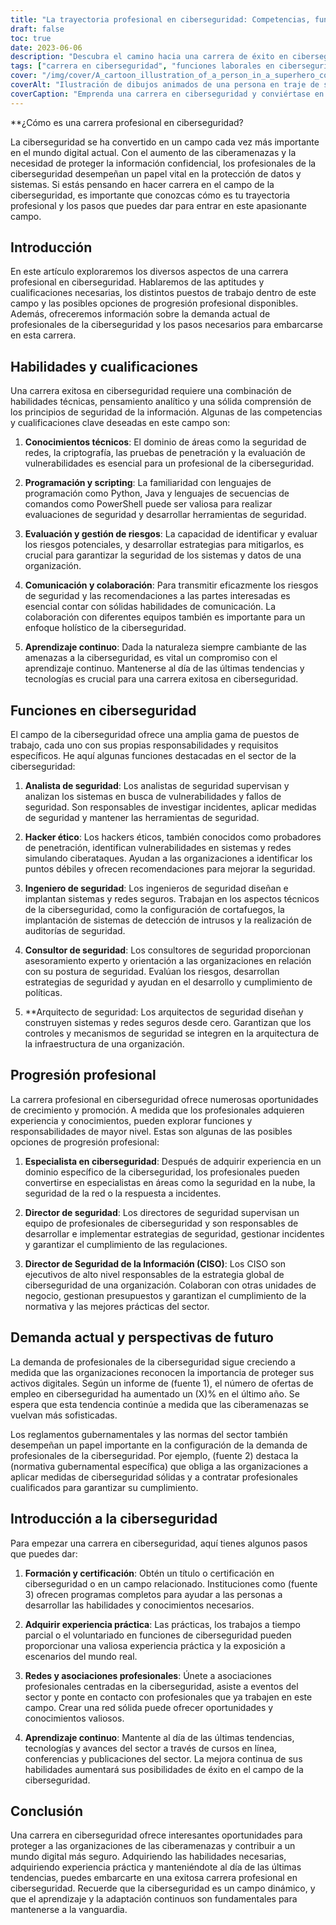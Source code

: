 ```yaml
---
title: "La trayectoria profesional en ciberseguridad: Competencias, funciones y progresión"
draft: false
toc: true
date: 2023-06-06
description: "Descubra el camino hacia una carrera de éxito en ciberseguridad, incluidas las competencias necesarias, los distintos puestos de trabajo y las oportunidades de ascenso."
tags: ["carrera en ciberseguridad", "funciones laborales en ciberseguridad", "competencias en ciberseguridad", "progresión profesional", "demanda de ciberseguridad", "educación en ciberseguridad", "certificaciones de ciberseguridad", "redes en ciberseguridad", "aprendizaje continuo", "tendencias en ciberseguridad", "industria de la ciberseguridad", "conocimientos técnicos", "conocimientos de programación", "evaluación de riesgos", "habilidades comunicativas", "hacking ético", "analista de seguridad", "ingeniero de seguridad", "consultor de seguridad", "arquitecto de seguridad", "especialista en ciberseguridad", "responsable de seguridad", "CISO", "normativa sobre ciberseguridad", "mercado laboral de la ciberseguridad", "iniciar una carrera en ciberseguridad", "cualificaciones en ciberseguridad", "experiencia en ciberseguridad", "asociaciones profesionales de ciberseguridad", "redes de ciberseguridad", "últimas tendencias en ciberseguridad"]
cover: "/img/cover/A_cartoon_illustration_of_a_person_in_a_superhero_costume.png"
coverAlt: "Ilustración de dibujos animados de una persona en traje de superhéroe con un escudo y símbolos de candado, que representa la ciberseguridad."
coverCaption: "Emprenda una carrera en ciberseguridad y conviértase en un defensor digital."
---
```


**¿Cómo es una carrera profesional en ciberseguridad?

La ciberseguridad se ha convertido en un campo cada vez más importante en el mundo digital actual. Con el aumento de las ciberamenazas y la necesidad de proteger la información confidencial, los profesionales de la ciberseguridad desempeñan un papel vital en la protección de datos y sistemas. Si estás pensando en hacer carrera en el campo de la ciberseguridad, es importante que conozcas cómo es tu trayectoria profesional y los pasos que puedes dar para entrar en este apasionante campo.

## Introducción

En este artículo exploraremos los diversos aspectos de una carrera profesional en ciberseguridad. Hablaremos de las aptitudes y cualificaciones necesarias, los distintos puestos de trabajo dentro de este campo y las posibles opciones de progresión profesional disponibles. Además, ofreceremos información sobre la demanda actual de profesionales de la ciberseguridad y los pasos necesarios para embarcarse en esta carrera.

## Habilidades y cualificaciones

Una carrera exitosa en ciberseguridad requiere una combinación de habilidades técnicas, pensamiento analítico y una sólida comprensión de los principios de seguridad de la información. Algunas de las competencias y cualificaciones clave deseadas en este campo son:

1. **Conocimientos técnicos**: El dominio de áreas como la seguridad de redes, la criptografía, las pruebas de penetración y la evaluación de vulnerabilidades es esencial para un profesional de la ciberseguridad.

2. **Programación y scripting**: La familiaridad con lenguajes de programación como Python, Java y lenguajes de secuencias de comandos como PowerShell puede ser valiosa para realizar evaluaciones de seguridad y desarrollar herramientas de seguridad.

3. **Evaluación y gestión de riesgos**: La capacidad de identificar y evaluar los riesgos potenciales, y desarrollar estrategias para mitigarlos, es crucial para garantizar la seguridad de los sistemas y datos de una organización.

4. **Comunicación y colaboración**: Para transmitir eficazmente los riesgos de seguridad y las recomendaciones a las partes interesadas es esencial contar con sólidas habilidades de comunicación. La colaboración con diferentes equipos también es importante para un enfoque holístico de la ciberseguridad.

5. **Aprendizaje continuo**: Dada la naturaleza siempre cambiante de las amenazas a la ciberseguridad, es vital un compromiso con el aprendizaje continuo. Mantenerse al día de las últimas tendencias y tecnologías es crucial para una carrera exitosa en ciberseguridad.

## Funciones en ciberseguridad

El campo de la ciberseguridad ofrece una amplia gama de puestos de trabajo, cada uno con sus propias responsabilidades y requisitos específicos. He aquí algunas funciones destacadas en el sector de la ciberseguridad:

1. **Analista de seguridad**: Los analistas de seguridad supervisan y analizan los sistemas en busca de vulnerabilidades y fallos de seguridad. Son responsables de investigar incidentes, aplicar medidas de seguridad y mantener las herramientas de seguridad.

2. **Hacker ético**: Los hackers éticos, también conocidos como probadores de penetración, identifican vulnerabilidades en sistemas y redes simulando ciberataques. Ayudan a las organizaciones a identificar los puntos débiles y ofrecen recomendaciones para mejorar la seguridad.

3. **Ingeniero de seguridad**: Los ingenieros de seguridad diseñan e implantan sistemas y redes seguros. Trabajan en los aspectos técnicos de la ciberseguridad, como la configuración de cortafuegos, la implantación de sistemas de detección de intrusos y la realización de auditorías de seguridad.

4. **Consultor de seguridad**: Los consultores de seguridad proporcionan asesoramiento experto y orientación a las organizaciones en relación con su postura de seguridad. Evalúan los riesgos, desarrollan estrategias de seguridad y ayudan en el desarrollo y cumplimiento de políticas.

5. **Arquitecto de seguridad: Los arquitectos de seguridad diseñan y construyen sistemas y redes seguros desde cero. Garantizan que los controles y mecanismos de seguridad se integren en la arquitectura de la infraestructura de una organización.

## Progresión profesional

La carrera profesional en ciberseguridad ofrece numerosas oportunidades de crecimiento y promoción. A medida que los profesionales adquieren experiencia y conocimientos, pueden explorar funciones y responsabilidades de mayor nivel. Estas son algunas de las posibles opciones de progresión profesional:

1. **Especialista en ciberseguridad**: Después de adquirir experiencia en un dominio específico de la ciberseguridad, los profesionales pueden convertirse en especialistas en áreas como la seguridad en la nube, la seguridad de la red o la respuesta a incidentes.

2. **Director de seguridad**: Los directores de seguridad supervisan un equipo de profesionales de ciberseguridad y son responsables de desarrollar e implementar estrategias de seguridad, gestionar incidentes y garantizar el cumplimiento de las regulaciones.

3. **Director de Seguridad de la Información (CISO)**: Los CISO son ejecutivos de alto nivel responsables de la estrategia global de ciberseguridad de una organización. Colaboran con otras unidades de negocio, gestionan presupuestos y garantizan el cumplimiento de la normativa y las mejores prácticas del sector.

## Demanda actual y perspectivas de futuro

La demanda de profesionales de la ciberseguridad sigue creciendo a medida que las organizaciones reconocen la importancia de proteger sus activos digitales. Según un informe de (fuente 1), el número de ofertas de empleo en ciberseguridad ha aumentado un (X)% en el último año. Se espera que esta tendencia continúe a medida que las ciberamenazas se vuelvan más sofisticadas.

Los reglamentos gubernamentales y las normas del sector también desempeñan un papel importante en la configuración de la demanda de profesionales de la ciberseguridad. Por ejemplo, (fuente 2) destaca la (normativa gubernamental específica) que obliga a las organizaciones a aplicar medidas de ciberseguridad sólidas y a contratar profesionales cualificados para garantizar su cumplimiento.

## Introducción a la ciberseguridad

Para empezar una carrera en ciberseguridad, aquí tienes algunos pasos que puedes dar:

1. **Formación y certificación**: Obtén un título o certificación en ciberseguridad o en un campo relacionado. Instituciones como (fuente 3) ofrecen programas completos para ayudar a las personas a desarrollar las habilidades y conocimientos necesarios.

2. **Adquirir experiencia práctica**: Las prácticas, los trabajos a tiempo parcial o el voluntariado en funciones de ciberseguridad pueden proporcionar una valiosa experiencia práctica y la exposición a escenarios del mundo real.

3. **Redes y asociaciones profesionales**: Únete a asociaciones profesionales centradas en la ciberseguridad, asiste a eventos del sector y ponte en contacto con profesionales que ya trabajen en este campo. Crear una red sólida puede ofrecer oportunidades y conocimientos valiosos.

4. **Aprendizaje continuo**: Mantente al día de las últimas tendencias, tecnologías y avances del sector a través de cursos en línea, conferencias y publicaciones del sector. La mejora continua de sus habilidades aumentará sus posibilidades de éxito en el campo de la ciberseguridad.

## Conclusión

Una carrera en ciberseguridad ofrece interesantes oportunidades para proteger a las organizaciones de las ciberamenazas y contribuir a un mundo digital más seguro. Adquiriendo las habilidades necesarias, adquiriendo experiencia práctica y manteniéndote al día de las últimas tendencias, puedes embarcarte en una exitosa carrera profesional en ciberseguridad. Recuerde que la ciberseguridad es un campo dinámico, y que el aprendizaje y la adaptación continuos son fundamentales para mantenerse a la vanguardia.